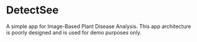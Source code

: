 # DetectSee
A simple app for Image-Based Plant Disease Analysis.
This app architecture is poorly designed and is used for demo purposes only.
